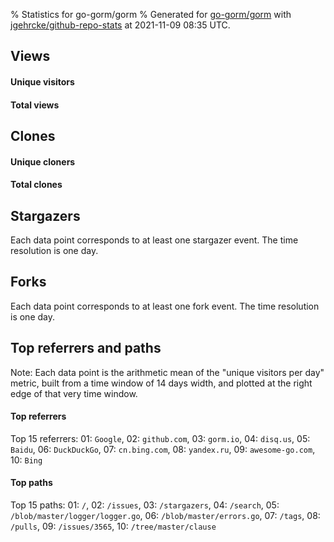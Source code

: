 % Statistics for go-gorm/gorm
% Generated for [go-gorm/gorm](https://github.com/go-gorm/gorm) with [jgehrcke/github-repo-stats](https://github.com/jgehrcke/github-repo-stats) at 2021-11-09 08:35 UTC.


## Views

#### Unique visitors
<div id="chart_views_unique" class="full-width-chart"></div>

#### Total views
<div id="chart_views_total" class="full-width-chart"></div>

<div class="pagebreak-for-print"> </div>


## Clones

#### Unique cloners
<div id="chart_clones_unique" class="full-width-chart"></div>

#### Total clones
<div id="chart_clones_total" class="full-width-chart"></div>



<div class="pagebreak-for-print"> </div>



## Stargazers

Each data point corresponds to at least one stargazer event.
The time resolution is one day.

<div id="chart_stargazers" class="full-width-chart"></div>




## Forks

Each data point corresponds to at least one fork event.
The time resolution is one day.

<div id="chart_forks" class="full-width-chart"></div>




<div class="pagebreak-for-print"> </div>



## Top referrers and paths


Note: Each data point is the arithmetic mean of the "unique
visitors per day" metric, built from a time window of 14 days width, and
plotted at the right edge of that very time window.




#### Top referrers


<div id="chart_referrers_top_n_alltime" class="full-width-chart"></div>

Top 15 referrers: 01: `Google`, 02: `github.com`, 03: `gorm.io`, 04: `disq.us`, 05: `Baidu`, 06: `DuckDuckGo`, 07: `cn.bing.com`, 08: `yandex.ru`, 09: `awesome-go.com`, 10: `Bing`





#### Top paths


<div id="chart_paths_top_n_alltime" class="full-width-chart"></div>

Top 15 paths: 01: `/`, 02: `/issues`, 03: `/stargazers`, 04: `/search`, 05: `/blob/master/logger/logger.go`, 06: `/blob/master/errors.go`, 07: `/tags`, 08: `/pulls`, 09: `/issues/3565`, 10: `/tree/master/clause`


<script type="text/javascript">
    vegaEmbed('#chart_views_unique', {"$schema": "https://vega.github.io/schema/vega-lite/v4.8.1.json", "config": {"arc": {"fill": "#1b1e23"}, "area": {"fill": "#1b1e23"}, "axisBottom": {"domainColor": "#a9b4c4", "gridColor": "#a9b4c4", "labelColor": "#1b1e23", "labelFont": "relative-mono-11-pitch-pro, Menlo, monospace", "tickColor": "#a9b4c4", "titleColor": "#1b1e23", "titleFont": "relative-mono-11-pitch-pro, Menlo, monospace"}, "axisLeft": {"domainColor": "#a9b4c4", "gridColor": "#a9b4c4", "labelColor": "#1b1e23", "labelFont": "relative-mono-11-pitch-pro, Menlo, monospace", "tickColor": "#a9b4c4", "titleColor": "#1b1e23", "titleFont": "relative-mono-11-pitch-pro, Menlo, monospace"}, "axisX": {"grid": false}, "axisY": {"grid": false, "labelBound": true}, "background": "#FFFFFF", "group": {"fill": "#FFFFFF"}, "header": {"fontWeight": 400, "labelFont": "relative-mono-11-pitch-pro, Menlo, monospace", "titleFont": "relative-mono-11-pitch-pro, Menlo, monospace"}, "legend": {"labelFont": "relative-mono-11-pitch-pro, Menlo, monospace", "symbolSize": 200, "symbolType": "circle", "titleFont": "relative-mono-11-pitch-pro, Menlo, monospace"}, "line": {"color": "#1b1e23", "stroke": "#1b1e23"}, "path": {"stroke": "#1b1e23"}, "point": {"color": "#1b1e23", "cursor": "pointer", "filled": true, "size": 100}, "range": {"category": ["#85a2f7", "#ea9755", "#7eb36a", "#f07071", "#bc85d9", "#e587b6", "#a9b4c4", "#d4c05e", "#64b9c4"]}, "style": {"bar": {"fill": "#1b1e23"}, "text": {"font": "relative-mono-11-pitch-pro, Menlo, monospace", "fontWeight": 400}}, "symbol": {"shape": "circle"}, "title": {"anchor": "start", "font": "relative-mono-11-pitch-pro, Menlo, monospace", "fontWeight": 400}, "trail": {"color": "#1b1e23", "stroke": "#1b1e23"}, "view": {"stroke": null}}, "data": {"name": "data-50f39e50ffb7ae4b779ea850f42b19b1"}, "datasets": {"data-50f39e50ffb7ae4b779ea850f42b19b1": [{"time": "2021-10-26T00:00:00+00:00", "views_total": 2917, "views_unique": 557}, {"time": "2021-10-27T00:00:00+00:00", "views_total": 4882, "views_unique": 937}, {"time": "2021-10-28T00:00:00+00:00", "views_total": 2942, "views_unique": 991}, {"time": "2021-10-29T00:00:00+00:00", "views_total": 2605, "views_unique": 841}, {"time": "2021-10-30T00:00:00+00:00", "views_total": 1165, "views_unique": 367}, {"time": "2021-10-31T00:00:00+00:00", "views_total": 1126, "views_unique": 394}, {"time": "2021-11-01T00:00:00+00:00", "views_total": 2836, "views_unique": 899}, {"time": "2021-11-02T00:00:00+00:00", "views_total": 2561, "views_unique": 970}, {"time": "2021-11-03T00:00:00+00:00", "views_total": 3232, "views_unique": 1022}, {"time": "2021-11-04T00:00:00+00:00", "views_total": 2808, "views_unique": 890}, {"time": "2021-11-05T00:00:00+00:00", "views_total": 2668, "views_unique": 876}, {"time": "2021-11-06T00:00:00+00:00", "views_total": 1133, "views_unique": 450}, {"time": "2021-11-07T00:00:00+00:00", "views_total": 1209, "views_unique": 420}, {"time": "2021-11-08T00:00:00+00:00", "views_total": 2831, "views_unique": 989}, {"time": "2021-11-09T00:00:00+00:00", "views_total": 983, "views_unique": 391}]}, "encoding": {"x": {"field": "time", "timeUnit": "yearmonthdate", "title": "date", "type": "temporal"}, "y": {"field": "views_unique", "scale": {"domain": [0, 1124.2], "zero": true}, "title": "unique views per day", "type": "quantitative"}}, "height": 200, "mark": {"point": true, "type": "line"}, "padding": 10, "width": "container"}, {"actions": false, "renderer": "svg"}).catch(console.error);
vegaEmbed('#chart_views_total', {"$schema": "https://vega.github.io/schema/vega-lite/v4.8.1.json", "config": {"arc": {"fill": "#1b1e23"}, "area": {"fill": "#1b1e23"}, "axisBottom": {"domainColor": "#a9b4c4", "gridColor": "#a9b4c4", "labelColor": "#1b1e23", "labelFont": "relative-mono-11-pitch-pro, Menlo, monospace", "tickColor": "#a9b4c4", "titleColor": "#1b1e23", "titleFont": "relative-mono-11-pitch-pro, Menlo, monospace"}, "axisLeft": {"domainColor": "#a9b4c4", "gridColor": "#a9b4c4", "labelColor": "#1b1e23", "labelFont": "relative-mono-11-pitch-pro, Menlo, monospace", "tickColor": "#a9b4c4", "titleColor": "#1b1e23", "titleFont": "relative-mono-11-pitch-pro, Menlo, monospace"}, "axisX": {"grid": false}, "axisY": {"grid": false, "labelBound": true}, "background": "#FFFFFF", "group": {"fill": "#FFFFFF"}, "header": {"fontWeight": 400, "labelFont": "relative-mono-11-pitch-pro, Menlo, monospace", "titleFont": "relative-mono-11-pitch-pro, Menlo, monospace"}, "legend": {"labelFont": "relative-mono-11-pitch-pro, Menlo, monospace", "symbolSize": 200, "symbolType": "circle", "titleFont": "relative-mono-11-pitch-pro, Menlo, monospace"}, "line": {"color": "#1b1e23", "stroke": "#1b1e23"}, "path": {"stroke": "#1b1e23"}, "point": {"color": "#1b1e23", "cursor": "pointer", "filled": true, "size": 100}, "range": {"category": ["#85a2f7", "#ea9755", "#7eb36a", "#f07071", "#bc85d9", "#e587b6", "#a9b4c4", "#d4c05e", "#64b9c4"]}, "style": {"bar": {"fill": "#1b1e23"}, "text": {"font": "relative-mono-11-pitch-pro, Menlo, monospace", "fontWeight": 400}}, "symbol": {"shape": "circle"}, "title": {"anchor": "start", "font": "relative-mono-11-pitch-pro, Menlo, monospace", "fontWeight": 400}, "trail": {"color": "#1b1e23", "stroke": "#1b1e23"}, "view": {"stroke": null}}, "data": {"name": "data-50f39e50ffb7ae4b779ea850f42b19b1"}, "datasets": {"data-50f39e50ffb7ae4b779ea850f42b19b1": [{"time": "2021-10-26T00:00:00+00:00", "views_total": 2917, "views_unique": 557}, {"time": "2021-10-27T00:00:00+00:00", "views_total": 4882, "views_unique": 937}, {"time": "2021-10-28T00:00:00+00:00", "views_total": 2942, "views_unique": 991}, {"time": "2021-10-29T00:00:00+00:00", "views_total": 2605, "views_unique": 841}, {"time": "2021-10-30T00:00:00+00:00", "views_total": 1165, "views_unique": 367}, {"time": "2021-10-31T00:00:00+00:00", "views_total": 1126, "views_unique": 394}, {"time": "2021-11-01T00:00:00+00:00", "views_total": 2836, "views_unique": 899}, {"time": "2021-11-02T00:00:00+00:00", "views_total": 2561, "views_unique": 970}, {"time": "2021-11-03T00:00:00+00:00", "views_total": 3232, "views_unique": 1022}, {"time": "2021-11-04T00:00:00+00:00", "views_total": 2808, "views_unique": 890}, {"time": "2021-11-05T00:00:00+00:00", "views_total": 2668, "views_unique": 876}, {"time": "2021-11-06T00:00:00+00:00", "views_total": 1133, "views_unique": 450}, {"time": "2021-11-07T00:00:00+00:00", "views_total": 1209, "views_unique": 420}, {"time": "2021-11-08T00:00:00+00:00", "views_total": 2831, "views_unique": 989}, {"time": "2021-11-09T00:00:00+00:00", "views_total": 983, "views_unique": 391}]}, "encoding": {"x": {"field": "time", "timeUnit": "yearmonthdate", "title": "date", "type": "temporal"}, "y": {"field": "views_total", "scale": {"domain": [0, 5370.200000000001], "zero": true}, "title": "total views per day", "type": "quantitative"}}, "height": 200, "mark": {"point": true, "type": "line"}, "padding": 10, "width": "container"}, {"actions": false, "renderer": "svg"}).catch(console.error);
vegaEmbed('#chart_clones_unique', {"$schema": "https://vega.github.io/schema/vega-lite/v4.8.1.json", "config": {"arc": {"fill": "#1b1e23"}, "area": {"fill": "#1b1e23"}, "axisBottom": {"domainColor": "#a9b4c4", "gridColor": "#a9b4c4", "labelColor": "#1b1e23", "labelFont": "relative-mono-11-pitch-pro, Menlo, monospace", "tickColor": "#a9b4c4", "titleColor": "#1b1e23", "titleFont": "relative-mono-11-pitch-pro, Menlo, monospace"}, "axisLeft": {"domainColor": "#a9b4c4", "gridColor": "#a9b4c4", "labelColor": "#1b1e23", "labelFont": "relative-mono-11-pitch-pro, Menlo, monospace", "tickColor": "#a9b4c4", "titleColor": "#1b1e23", "titleFont": "relative-mono-11-pitch-pro, Menlo, monospace"}, "axisX": {"grid": false}, "axisY": {"grid": false, "labelBound": true}, "background": "#FFFFFF", "group": {"fill": "#FFFFFF"}, "header": {"fontWeight": 400, "labelFont": "relative-mono-11-pitch-pro, Menlo, monospace", "titleFont": "relative-mono-11-pitch-pro, Menlo, monospace"}, "legend": {"labelFont": "relative-mono-11-pitch-pro, Menlo, monospace", "symbolSize": 200, "symbolType": "circle", "titleFont": "relative-mono-11-pitch-pro, Menlo, monospace"}, "line": {"color": "#1b1e23", "stroke": "#1b1e23"}, "path": {"stroke": "#1b1e23"}, "point": {"color": "#1b1e23", "cursor": "pointer", "filled": true, "size": 100}, "range": {"category": ["#85a2f7", "#ea9755", "#7eb36a", "#f07071", "#bc85d9", "#e587b6", "#a9b4c4", "#d4c05e", "#64b9c4"]}, "style": {"bar": {"fill": "#1b1e23"}, "text": {"font": "relative-mono-11-pitch-pro, Menlo, monospace", "fontWeight": 400}}, "symbol": {"shape": "circle"}, "title": {"anchor": "start", "font": "relative-mono-11-pitch-pro, Menlo, monospace", "fontWeight": 400}, "trail": {"color": "#1b1e23", "stroke": "#1b1e23"}, "view": {"stroke": null}}, "data": {"name": "data-ba2061d098de1914677813dd74eb52f6"}, "datasets": {"data-ba2061d098de1914677813dd74eb52f6": [{"clones_total": 6994, "clones_unique": 465, "time": "2021-10-26T00:00:00+00:00"}, {"clones_total": 8153, "clones_unique": 748, "time": "2021-10-27T00:00:00+00:00"}, {"clones_total": 7547, "clones_unique": 1087, "time": "2021-10-28T00:00:00+00:00"}, {"clones_total": 6439, "clones_unique": 844, "time": "2021-10-29T00:00:00+00:00"}, {"clones_total": 2504, "clones_unique": 247, "time": "2021-10-30T00:00:00+00:00"}, {"clones_total": 2554, "clones_unique": 289, "time": "2021-10-31T00:00:00+00:00"}, {"clones_total": 7761, "clones_unique": 779, "time": "2021-11-01T00:00:00+00:00"}, {"clones_total": 7629, "clones_unique": 887, "time": "2021-11-02T00:00:00+00:00"}, {"clones_total": 6288, "clones_unique": 700, "time": "2021-11-03T00:00:00+00:00"}, {"clones_total": 6703, "clones_unique": 784, "time": "2021-11-04T00:00:00+00:00"}, {"clones_total": 5741, "clones_unique": 700, "time": "2021-11-05T00:00:00+00:00"}, {"clones_total": 2861, "clones_unique": 339, "time": "2021-11-06T00:00:00+00:00"}, {"clones_total": 2475, "clones_unique": 240, "time": "2021-11-07T00:00:00+00:00"}, {"clones_total": 7478, "clones_unique": 921, "time": "2021-11-08T00:00:00+00:00"}, {"clones_total": 2508, "clones_unique": 315, "time": "2021-11-09T00:00:00+00:00"}]}, "encoding": {"x": {"field": "time", "timeUnit": "yearmonthdate", "title": "date", "type": "temporal"}, "y": {"field": "clones_unique", "scale": {"domain": [0, 1195.7], "zero": true}, "title": "unique clones per day", "type": "quantitative"}}, "height": 200, "mark": {"point": true, "type": "line"}, "padding": 10, "width": "container"}, {"actions": false, "renderer": "svg"}).catch(console.error);
vegaEmbed('#chart_clones_total', {"$schema": "https://vega.github.io/schema/vega-lite/v4.8.1.json", "config": {"arc": {"fill": "#1b1e23"}, "area": {"fill": "#1b1e23"}, "axisBottom": {"domainColor": "#a9b4c4", "gridColor": "#a9b4c4", "labelColor": "#1b1e23", "labelFont": "relative-mono-11-pitch-pro, Menlo, monospace", "tickColor": "#a9b4c4", "titleColor": "#1b1e23", "titleFont": "relative-mono-11-pitch-pro, Menlo, monospace"}, "axisLeft": {"domainColor": "#a9b4c4", "gridColor": "#a9b4c4", "labelColor": "#1b1e23", "labelFont": "relative-mono-11-pitch-pro, Menlo, monospace", "tickColor": "#a9b4c4", "titleColor": "#1b1e23", "titleFont": "relative-mono-11-pitch-pro, Menlo, monospace"}, "axisX": {"grid": false}, "axisY": {"grid": false, "labelBound": true}, "background": "#FFFFFF", "group": {"fill": "#FFFFFF"}, "header": {"fontWeight": 400, "labelFont": "relative-mono-11-pitch-pro, Menlo, monospace", "titleFont": "relative-mono-11-pitch-pro, Menlo, monospace"}, "legend": {"labelFont": "relative-mono-11-pitch-pro, Menlo, monospace", "symbolSize": 200, "symbolType": "circle", "titleFont": "relative-mono-11-pitch-pro, Menlo, monospace"}, "line": {"color": "#1b1e23", "stroke": "#1b1e23"}, "path": {"stroke": "#1b1e23"}, "point": {"color": "#1b1e23", "cursor": "pointer", "filled": true, "size": 100}, "range": {"category": ["#85a2f7", "#ea9755", "#7eb36a", "#f07071", "#bc85d9", "#e587b6", "#a9b4c4", "#d4c05e", "#64b9c4"]}, "style": {"bar": {"fill": "#1b1e23"}, "text": {"font": "relative-mono-11-pitch-pro, Menlo, monospace", "fontWeight": 400}}, "symbol": {"shape": "circle"}, "title": {"anchor": "start", "font": "relative-mono-11-pitch-pro, Menlo, monospace", "fontWeight": 400}, "trail": {"color": "#1b1e23", "stroke": "#1b1e23"}, "view": {"stroke": null}}, "data": {"name": "data-ba2061d098de1914677813dd74eb52f6"}, "datasets": {"data-ba2061d098de1914677813dd74eb52f6": [{"clones_total": 6994, "clones_unique": 465, "time": "2021-10-26T00:00:00+00:00"}, {"clones_total": 8153, "clones_unique": 748, "time": "2021-10-27T00:00:00+00:00"}, {"clones_total": 7547, "clones_unique": 1087, "time": "2021-10-28T00:00:00+00:00"}, {"clones_total": 6439, "clones_unique": 844, "time": "2021-10-29T00:00:00+00:00"}, {"clones_total": 2504, "clones_unique": 247, "time": "2021-10-30T00:00:00+00:00"}, {"clones_total": 2554, "clones_unique": 289, "time": "2021-10-31T00:00:00+00:00"}, {"clones_total": 7761, "clones_unique": 779, "time": "2021-11-01T00:00:00+00:00"}, {"clones_total": 7629, "clones_unique": 887, "time": "2021-11-02T00:00:00+00:00"}, {"clones_total": 6288, "clones_unique": 700, "time": "2021-11-03T00:00:00+00:00"}, {"clones_total": 6703, "clones_unique": 784, "time": "2021-11-04T00:00:00+00:00"}, {"clones_total": 5741, "clones_unique": 700, "time": "2021-11-05T00:00:00+00:00"}, {"clones_total": 2861, "clones_unique": 339, "time": "2021-11-06T00:00:00+00:00"}, {"clones_total": 2475, "clones_unique": 240, "time": "2021-11-07T00:00:00+00:00"}, {"clones_total": 7478, "clones_unique": 921, "time": "2021-11-08T00:00:00+00:00"}, {"clones_total": 2508, "clones_unique": 315, "time": "2021-11-09T00:00:00+00:00"}]}, "encoding": {"x": {"field": "time", "timeUnit": "yearmonthdate", "title": "date", "type": "temporal"}, "y": {"field": "clones_total", "scale": {"domain": [0, 8968.300000000001], "zero": true}, "title": "total clones per day", "type": "quantitative"}}, "height": 200, "mark": {"point": true, "type": "line"}, "padding": 10, "width": "container"}, {"actions": false, "renderer": "svg"}).catch(console.error);
vegaEmbed('#chart_stargazers', {"$schema": "https://vega.github.io/schema/vega-lite/v4.8.1.json", "config": {"arc": {"fill": "#1b1e23"}, "area": {"fill": "#1b1e23"}, "axisBottom": {"domainColor": "#a9b4c4", "gridColor": "#a9b4c4", "labelColor": "#1b1e23", "labelFont": "relative-mono-11-pitch-pro, Menlo, monospace", "tickColor": "#a9b4c4", "titleColor": "#1b1e23", "titleFont": "relative-mono-11-pitch-pro, Menlo, monospace"}, "axisLeft": {"domainColor": "#a9b4c4", "gridColor": "#a9b4c4", "labelColor": "#1b1e23", "labelFont": "relative-mono-11-pitch-pro, Menlo, monospace", "tickColor": "#a9b4c4", "titleColor": "#1b1e23", "titleFont": "relative-mono-11-pitch-pro, Menlo, monospace"}, "axisX": {"grid": false}, "axisY": {"grid": false}, "background": "#FFFFFF", "group": {"fill": "#FFFFFF"}, "header": {"fontWeight": 400, "labelFont": "relative-mono-11-pitch-pro, Menlo, monospace", "titleFont": "relative-mono-11-pitch-pro, Menlo, monospace"}, "legend": {"labelFont": "relative-mono-11-pitch-pro, Menlo, monospace", "symbolSize": 200, "symbolType": "circle", "titleFont": "relative-mono-11-pitch-pro, Menlo, monospace"}, "line": {"color": "#1b1e23", "stroke": "#1b1e23"}, "path": {"stroke": "#1b1e23"}, "point": {"color": "#1b1e23", "cursor": "pointer", "filled": true, "size": 100}, "range": {"category": ["#85a2f7", "#ea9755", "#7eb36a", "#f07071", "#bc85d9", "#e587b6", "#a9b4c4", "#d4c05e", "#64b9c4"]}, "style": {"bar": {"fill": "#1b1e23"}, "text": {"font": "relative-mono-11-pitch-pro, Menlo, monospace", "fontWeight": 400}}, "symbol": {"shape": "circle"}, "title": {"anchor": "start", "font": "relative-mono-11-pitch-pro, Menlo, monospace", "fontWeight": 400}, "trail": {"color": "#1b1e23", "stroke": "#1b1e23"}, "view": {"stroke": null}}, "data": {"name": "data-9cd57802aaad26f99e75560df0113064"}, "datasets": {"data-9cd57802aaad26f99e75560df0113064": [{"stars_cumulative": 172, "time": "2013-10-27T00:00:00+00:00"}, {"stars_cumulative": 211, "time": "2013-11-25T08:00:00+00:00"}, {"stars_cumulative": 241, "time": "2013-12-24T16:00:00+00:00"}, {"stars_cumulative": 276, "time": "2014-01-23T00:00:00+00:00"}, {"stars_cumulative": 318, "time": "2014-02-21T08:00:00+00:00"}, {"stars_cumulative": 356, "time": "2014-03-22T16:00:00+00:00"}, {"stars_cumulative": 411, "time": "2014-04-21T00:00:00+00:00"}, {"stars_cumulative": 468, "time": "2014-05-20T08:00:00+00:00"}, {"stars_cumulative": 537, "time": "2014-06-18T16:00:00+00:00"}, {"stars_cumulative": 673, "time": "2014-07-18T00:00:00+00:00"}, {"stars_cumulative": 782, "time": "2014-08-16T08:00:00+00:00"}, {"stars_cumulative": 867, "time": "2014-09-14T16:00:00+00:00"}, {"stars_cumulative": 939, "time": "2014-10-14T00:00:00+00:00"}, {"stars_cumulative": 1022, "time": "2014-11-12T08:00:00+00:00"}, {"stars_cumulative": 1115, "time": "2014-12-11T16:00:00+00:00"}, {"stars_cumulative": 1223, "time": "2015-01-10T00:00:00+00:00"}, {"stars_cumulative": 1351, "time": "2015-02-08T08:00:00+00:00"}, {"stars_cumulative": 1472, "time": "2015-03-09T16:00:00+00:00"}, {"stars_cumulative": 1640, "time": "2015-04-08T00:00:00+00:00"}, {"stars_cumulative": 1746, "time": "2015-05-07T08:00:00+00:00"}, {"stars_cumulative": 1881, "time": "2015-06-05T16:00:00+00:00"}, {"stars_cumulative": 2016, "time": "2015-07-05T00:00:00+00:00"}, {"stars_cumulative": 2169, "time": "2015-08-03T08:00:00+00:00"}, {"stars_cumulative": 2317, "time": "2015-09-01T16:00:00+00:00"}, {"stars_cumulative": 2446, "time": "2015-10-01T00:00:00+00:00"}, {"stars_cumulative": 2602, "time": "2015-10-30T08:00:00+00:00"}, {"stars_cumulative": 2733, "time": "2015-11-28T16:00:00+00:00"}, {"stars_cumulative": 2863, "time": "2015-12-28T00:00:00+00:00"}, {"stars_cumulative": 3029, "time": "2016-01-26T08:00:00+00:00"}, {"stars_cumulative": 3203, "time": "2016-02-24T16:00:00+00:00"}, {"stars_cumulative": 3329, "time": "2016-03-25T00:00:00+00:00"}, {"stars_cumulative": 3439, "time": "2016-04-23T08:00:00+00:00"}, {"stars_cumulative": 3548, "time": "2016-05-22T16:00:00+00:00"}, {"stars_cumulative": 3680, "time": "2016-06-21T00:00:00+00:00"}, {"stars_cumulative": 3807, "time": "2016-07-20T08:00:00+00:00"}, {"stars_cumulative": 3942, "time": "2016-08-18T16:00:00+00:00"}, {"stars_cumulative": 4077, "time": "2016-09-17T00:00:00+00:00"}, {"stars_cumulative": 4201, "time": "2016-10-16T08:00:00+00:00"}, {"stars_cumulative": 4336, "time": "2016-11-14T16:00:00+00:00"}, {"stars_cumulative": 4486, "time": "2016-12-14T00:00:00+00:00"}, {"stars_cumulative": 4656, "time": "2017-01-12T08:00:00+00:00"}, {"stars_cumulative": 4846, "time": "2017-02-10T16:00:00+00:00"}, {"stars_cumulative": 5040, "time": "2017-03-12T00:00:00+00:00"}, {"stars_cumulative": 5235, "time": "2017-04-10T08:00:00+00:00"}, {"stars_cumulative": 5435, "time": "2017-05-09T16:00:00+00:00"}, {"stars_cumulative": 5650, "time": "2017-06-08T00:00:00+00:00"}, {"stars_cumulative": 5828, "time": "2017-07-07T08:00:00+00:00"}, {"stars_cumulative": 6065, "time": "2017-08-05T16:00:00+00:00"}, {"stars_cumulative": 6250, "time": "2017-09-04T00:00:00+00:00"}, {"stars_cumulative": 6458, "time": "2017-10-03T08:00:00+00:00"}, {"stars_cumulative": 6706, "time": "2017-11-01T16:00:00+00:00"}, {"stars_cumulative": 6958, "time": "2017-12-01T00:00:00+00:00"}, {"stars_cumulative": 7198, "time": "2017-12-30T08:00:00+00:00"}, {"stars_cumulative": 7480, "time": "2018-01-28T16:00:00+00:00"}, {"stars_cumulative": 7846, "time": "2018-02-27T00:00:00+00:00"}, {"stars_cumulative": 8180, "time": "2018-03-28T08:00:00+00:00"}, {"stars_cumulative": 8506, "time": "2018-04-26T16:00:00+00:00"}, {"stars_cumulative": 8786, "time": "2018-05-26T00:00:00+00:00"}, {"stars_cumulative": 9139, "time": "2018-06-24T08:00:00+00:00"}, {"stars_cumulative": 9463, "time": "2018-07-23T16:00:00+00:00"}, {"stars_cumulative": 9888, "time": "2018-08-22T00:00:00+00:00"}, {"stars_cumulative": 10272, "time": "2018-09-20T08:00:00+00:00"}, {"stars_cumulative": 10611, "time": "2018-10-19T16:00:00+00:00"}, {"stars_cumulative": 10978, "time": "2018-11-18T00:00:00+00:00"}, {"stars_cumulative": 11312, "time": "2018-12-17T08:00:00+00:00"}, {"stars_cumulative": 11612, "time": "2019-01-15T16:00:00+00:00"}, {"stars_cumulative": 12026, "time": "2019-02-14T00:00:00+00:00"}, {"stars_cumulative": 12411, "time": "2019-03-15T08:00:00+00:00"}, {"stars_cumulative": 12850, "time": "2019-04-13T16:00:00+00:00"}, {"stars_cumulative": 13298, "time": "2019-05-13T00:00:00+00:00"}, {"stars_cumulative": 13709, "time": "2019-06-11T08:00:00+00:00"}, {"stars_cumulative": 14129, "time": "2019-07-10T16:00:00+00:00"}, {"stars_cumulative": 14535, "time": "2019-08-09T00:00:00+00:00"}, {"stars_cumulative": 14870, "time": "2019-09-07T08:00:00+00:00"}, {"stars_cumulative": 15201, "time": "2019-10-06T16:00:00+00:00"}, {"stars_cumulative": 15756, "time": "2019-11-05T00:00:00+00:00"}, {"stars_cumulative": 16159, "time": "2019-12-04T08:00:00+00:00"}, {"stars_cumulative": 16491, "time": "2020-01-02T16:00:00+00:00"}, {"stars_cumulative": 16833, "time": "2020-02-01T00:00:00+00:00"}, {"stars_cumulative": 17244, "time": "2020-03-01T08:00:00+00:00"}, {"stars_cumulative": 17672, "time": "2020-03-30T16:00:00+00:00"}, {"stars_cumulative": 18113, "time": "2020-04-29T00:00:00+00:00"}, {"stars_cumulative": 18656, "time": "2020-05-28T08:00:00+00:00"}, {"stars_cumulative": 19120, "time": "2020-06-26T16:00:00+00:00"}, {"stars_cumulative": 19537, "time": "2020-07-26T00:00:00+00:00"}, {"stars_cumulative": 20456, "time": "2020-08-24T08:00:00+00:00"}, {"stars_cumulative": 20879, "time": "2020-09-22T16:00:00+00:00"}, {"stars_cumulative": 21299, "time": "2020-10-22T00:00:00+00:00"}, {"stars_cumulative": 21737, "time": "2020-11-20T08:00:00+00:00"}, {"stars_cumulative": 22087, "time": "2020-12-19T16:00:00+00:00"}, {"stars_cumulative": 22492, "time": "2021-01-18T00:00:00+00:00"}, {"stars_cumulative": 22889, "time": "2021-02-16T08:00:00+00:00"}, {"stars_cumulative": 23300, "time": "2021-03-17T16:00:00+00:00"}, {"stars_cumulative": 23661, "time": "2021-04-16T00:00:00+00:00"}, {"stars_cumulative": 23971, "time": "2021-05-15T08:00:00+00:00"}, {"stars_cumulative": 24279, "time": "2021-06-13T16:00:00+00:00"}, {"stars_cumulative": 24663, "time": "2021-07-13T00:00:00+00:00"}, {"stars_cumulative": 25053, "time": "2021-08-11T08:00:00+00:00"}, {"stars_cumulative": 25369, "time": "2021-09-09T16:00:00+00:00"}, {"stars_cumulative": 25738, "time": "2021-10-09T00:00:00+00:00"}, {"stars_cumulative": 25772, "time": "2021-11-07T08:00:00+00:00"}]}, "encoding": {"x": {"field": "time", "scale": {"domain": ["2013-10-27", "2021-11-07"]}, "timeUnit": "yearmonthdate", "title": "date", "type": "temporal"}, "y": {"field": "stars_cumulative", "scale": {"domain": [0, 28349.2], "zero": true}, "title": "stargazer count (cumulative)", "type": "quantitative"}}, "height": 300, "mark": {"point": true, "type": "line"}, "padding": 10, "width": "container"}, {"actions": false, "renderer": "svg"}).catch(console.error);
vegaEmbed('#chart_forks', {"$schema": "https://vega.github.io/schema/vega-lite/v4.8.1.json", "config": {"arc": {"fill": "#1b1e23"}, "area": {"fill": "#1b1e23"}, "axisBottom": {"domainColor": "#a9b4c4", "gridColor": "#a9b4c4", "labelColor": "#1b1e23", "labelFont": "relative-mono-11-pitch-pro, Menlo, monospace", "tickColor": "#a9b4c4", "titleColor": "#1b1e23", "titleFont": "relative-mono-11-pitch-pro, Menlo, monospace"}, "axisLeft": {"domainColor": "#a9b4c4", "gridColor": "#a9b4c4", "labelColor": "#1b1e23", "labelFont": "relative-mono-11-pitch-pro, Menlo, monospace", "tickColor": "#a9b4c4", "titleColor": "#1b1e23", "titleFont": "relative-mono-11-pitch-pro, Menlo, monospace"}, "axisX": {"grid": false}, "axisY": {"grid": false}, "background": "#FFFFFF", "group": {"fill": "#FFFFFF"}, "header": {"fontWeight": 400, "labelFont": "relative-mono-11-pitch-pro, Menlo, monospace", "titleFont": "relative-mono-11-pitch-pro, Menlo, monospace"}, "legend": {"labelFont": "relative-mono-11-pitch-pro, Menlo, monospace", "symbolSize": 200, "symbolType": "circle", "titleFont": "relative-mono-11-pitch-pro, Menlo, monospace"}, "line": {"color": "#1b1e23", "stroke": "#1b1e23"}, "path": {"stroke": "#1b1e23"}, "point": {"color": "#1b1e23", "cursor": "pointer", "filled": true, "size": 100}, "range": {"category": ["#85a2f7", "#ea9755", "#7eb36a", "#f07071", "#bc85d9", "#e587b6", "#a9b4c4", "#d4c05e", "#64b9c4"]}, "style": {"bar": {"fill": "#1b1e23"}, "text": {"font": "relative-mono-11-pitch-pro, Menlo, monospace", "fontWeight": 400}}, "symbol": {"shape": "circle"}, "title": {"anchor": "start", "font": "relative-mono-11-pitch-pro, Menlo, monospace", "fontWeight": 400}, "trail": {"color": "#1b1e23", "stroke": "#1b1e23"}, "view": {"stroke": null}}, "data": {"name": "data-0de660734bb211c27ade0f835183c90a"}, "datasets": {"data-0de660734bb211c27ade0f835183c90a": [{"forks_cumulative": 5, "time": "2013-10-30T00:00:00+00:00"}, {"forks_cumulative": 11, "time": "2013-11-28T07:00:00+00:00"}, {"forks_cumulative": 13, "time": "2013-12-27T14:00:00+00:00"}, {"forks_cumulative": 15, "time": "2014-01-25T21:00:00+00:00"}, {"forks_cumulative": 23, "time": "2014-02-24T04:00:00+00:00"}, {"forks_cumulative": 30, "time": "2014-03-25T11:00:00+00:00"}, {"forks_cumulative": 34, "time": "2014-04-23T18:00:00+00:00"}, {"forks_cumulative": 37, "time": "2014-05-23T01:00:00+00:00"}, {"forks_cumulative": 40, "time": "2014-06-21T08:00:00+00:00"}, {"forks_cumulative": 45, "time": "2014-07-20T15:00:00+00:00"}, {"forks_cumulative": 53, "time": "2014-08-18T22:00:00+00:00"}, {"forks_cumulative": 67, "time": "2014-09-17T05:00:00+00:00"}, {"forks_cumulative": 76, "time": "2014-10-16T12:00:00+00:00"}, {"forks_cumulative": 80, "time": "2014-11-14T19:00:00+00:00"}, {"forks_cumulative": 87, "time": "2014-12-14T02:00:00+00:00"}, {"forks_cumulative": 101, "time": "2015-01-12T09:00:00+00:00"}, {"forks_cumulative": 107, "time": "2015-02-10T16:00:00+00:00"}, {"forks_cumulative": 121, "time": "2015-03-11T23:00:00+00:00"}, {"forks_cumulative": 134, "time": "2015-04-10T06:00:00+00:00"}, {"forks_cumulative": 147, "time": "2015-05-09T13:00:00+00:00"}, {"forks_cumulative": 162, "time": "2015-06-07T20:00:00+00:00"}, {"forks_cumulative": 182, "time": "2015-07-07T03:00:00+00:00"}, {"forks_cumulative": 194, "time": "2015-08-05T10:00:00+00:00"}, {"forks_cumulative": 212, "time": "2015-09-03T17:00:00+00:00"}, {"forks_cumulative": 232, "time": "2015-10-03T00:00:00+00:00"}, {"forks_cumulative": 250, "time": "2015-11-01T07:00:00+00:00"}, {"forks_cumulative": 269, "time": "2015-11-30T14:00:00+00:00"}, {"forks_cumulative": 289, "time": "2015-12-29T21:00:00+00:00"}, {"forks_cumulative": 307, "time": "2016-01-28T04:00:00+00:00"}, {"forks_cumulative": 319, "time": "2016-02-26T11:00:00+00:00"}, {"forks_cumulative": 337, "time": "2016-03-26T18:00:00+00:00"}, {"forks_cumulative": 356, "time": "2016-04-25T01:00:00+00:00"}, {"forks_cumulative": 371, "time": "2016-05-24T08:00:00+00:00"}, {"forks_cumulative": 386, "time": "2016-06-22T15:00:00+00:00"}, {"forks_cumulative": 405, "time": "2016-07-21T22:00:00+00:00"}, {"forks_cumulative": 417, "time": "2016-08-20T05:00:00+00:00"}, {"forks_cumulative": 437, "time": "2016-09-18T12:00:00+00:00"}, {"forks_cumulative": 460, "time": "2016-10-17T19:00:00+00:00"}, {"forks_cumulative": 479, "time": "2016-11-16T02:00:00+00:00"}, {"forks_cumulative": 496, "time": "2016-12-15T09:00:00+00:00"}, {"forks_cumulative": 517, "time": "2017-01-13T16:00:00+00:00"}, {"forks_cumulative": 543, "time": "2017-02-11T23:00:00+00:00"}, {"forks_cumulative": 571, "time": "2017-03-13T06:00:00+00:00"}, {"forks_cumulative": 587, "time": "2017-04-11T13:00:00+00:00"}, {"forks_cumulative": 609, "time": "2017-05-10T20:00:00+00:00"}, {"forks_cumulative": 639, "time": "2017-06-09T03:00:00+00:00"}, {"forks_cumulative": 664, "time": "2017-07-08T10:00:00+00:00"}, {"forks_cumulative": 686, "time": "2017-08-06T17:00:00+00:00"}, {"forks_cumulative": 710, "time": "2017-09-05T00:00:00+00:00"}, {"forks_cumulative": 741, "time": "2017-10-04T07:00:00+00:00"}, {"forks_cumulative": 761, "time": "2017-11-02T14:00:00+00:00"}, {"forks_cumulative": 792, "time": "2017-12-01T21:00:00+00:00"}, {"forks_cumulative": 820, "time": "2017-12-31T04:00:00+00:00"}, {"forks_cumulative": 841, "time": "2018-01-29T11:00:00+00:00"}, {"forks_cumulative": 873, "time": "2018-02-27T18:00:00+00:00"}, {"forks_cumulative": 906, "time": "2018-03-29T01:00:00+00:00"}, {"forks_cumulative": 929, "time": "2018-04-27T08:00:00+00:00"}, {"forks_cumulative": 962, "time": "2018-05-26T15:00:00+00:00"}, {"forks_cumulative": 993, "time": "2018-06-24T22:00:00+00:00"}, {"forks_cumulative": 1027, "time": "2018-07-24T05:00:00+00:00"}, {"forks_cumulative": 1069, "time": "2018-08-22T12:00:00+00:00"}, {"forks_cumulative": 1099, "time": "2018-09-20T19:00:00+00:00"}, {"forks_cumulative": 1138, "time": "2018-10-20T02:00:00+00:00"}, {"forks_cumulative": 1165, "time": "2018-11-18T09:00:00+00:00"}, {"forks_cumulative": 1206, "time": "2018-12-17T16:00:00+00:00"}, {"forks_cumulative": 1229, "time": "2019-01-15T23:00:00+00:00"}, {"forks_cumulative": 1273, "time": "2019-02-14T06:00:00+00:00"}, {"forks_cumulative": 1316, "time": "2019-03-15T13:00:00+00:00"}, {"forks_cumulative": 1367, "time": "2019-04-13T20:00:00+00:00"}, {"forks_cumulative": 1411, "time": "2019-05-13T03:00:00+00:00"}, {"forks_cumulative": 1456, "time": "2019-06-11T10:00:00+00:00"}, {"forks_cumulative": 1501, "time": "2019-07-10T17:00:00+00:00"}, {"forks_cumulative": 1544, "time": "2019-08-09T00:00:00+00:00"}, {"forks_cumulative": 1589, "time": "2019-09-07T07:00:00+00:00"}, {"forks_cumulative": 1635, "time": "2019-10-06T14:00:00+00:00"}, {"forks_cumulative": 1690, "time": "2019-11-04T21:00:00+00:00"}, {"forks_cumulative": 1742, "time": "2019-12-04T04:00:00+00:00"}, {"forks_cumulative": 1776, "time": "2020-01-02T11:00:00+00:00"}, {"forks_cumulative": 1822, "time": "2020-01-31T18:00:00+00:00"}, {"forks_cumulative": 1871, "time": "2020-03-01T01:00:00+00:00"}, {"forks_cumulative": 1922, "time": "2020-03-30T08:00:00+00:00"}, {"forks_cumulative": 1976, "time": "2020-04-28T15:00:00+00:00"}, {"forks_cumulative": 2012, "time": "2020-05-27T22:00:00+00:00"}, {"forks_cumulative": 2054, "time": "2020-06-26T05:00:00+00:00"}, {"forks_cumulative": 2094, "time": "2020-07-25T12:00:00+00:00"}, {"forks_cumulative": 2152, "time": "2020-08-23T19:00:00+00:00"}, {"forks_cumulative": 2193, "time": "2020-09-22T02:00:00+00:00"}, {"forks_cumulative": 2248, "time": "2020-10-21T09:00:00+00:00"}, {"forks_cumulative": 2293, "time": "2020-11-19T16:00:00+00:00"}, {"forks_cumulative": 2327, "time": "2020-12-18T23:00:00+00:00"}, {"forks_cumulative": 2371, "time": "2021-01-17T06:00:00+00:00"}, {"forks_cumulative": 2412, "time": "2021-02-15T13:00:00+00:00"}, {"forks_cumulative": 2450, "time": "2021-03-16T20:00:00+00:00"}, {"forks_cumulative": 2500, "time": "2021-04-15T03:00:00+00:00"}, {"forks_cumulative": 2546, "time": "2021-05-14T10:00:00+00:00"}, {"forks_cumulative": 2588, "time": "2021-06-12T17:00:00+00:00"}, {"forks_cumulative": 2625, "time": "2021-07-12T00:00:00+00:00"}, {"forks_cumulative": 2664, "time": "2021-08-10T07:00:00+00:00"}, {"forks_cumulative": 2692, "time": "2021-09-08T14:00:00+00:00"}, {"forks_cumulative": 2735, "time": "2021-10-07T21:00:00+00:00"}, {"forks_cumulative": 2742, "time": "2021-11-06T04:00:00+00:00"}]}, "encoding": {"x": {"field": "time", "scale": {"domain": ["2013-10-27", "2021-11-07"]}, "timeUnit": "yearmonthdate", "title": "date", "type": "temporal"}, "y": {"field": "forks_cumulative", "scale": {"domain": [0, 3016.2000000000003], "zero": true}, "title": "fork count (cumulative)", "type": "quantitative"}}, "height": 300, "mark": {"point": true, "type": "line"}, "padding": 10, "width": "container"}, {"actions": false, "renderer": "svg"}).catch(console.error);
vegaEmbed('#chart_referrers_top_n_alltime', {"$schema": "https://vega.github.io/schema/vega-lite/v4.8.1.json", "config": {"arc": {"fill": "#1b1e23"}, "area": {"fill": "#1b1e23"}, "axisBottom": {"domainColor": "#a9b4c4", "gridColor": "#a9b4c4", "labelColor": "#1b1e23", "labelFont": "relative-mono-11-pitch-pro, Menlo, monospace", "tickColor": "#a9b4c4", "titleColor": "#1b1e23", "titleFont": "relative-mono-11-pitch-pro, Menlo, monospace"}, "axisLeft": {"domainColor": "#a9b4c4", "gridColor": "#a9b4c4", "labelColor": "#1b1e23", "labelFont": "relative-mono-11-pitch-pro, Menlo, monospace", "tickColor": "#a9b4c4", "titleColor": "#1b1e23", "titleFont": "relative-mono-11-pitch-pro, Menlo, monospace"}, "axisX": {"grid": false}, "axisY": {"grid": false}, "background": "#FFFFFF", "group": {"fill": "#FFFFFF"}, "header": {"fontWeight": 400, "labelFont": "relative-mono-11-pitch-pro, Menlo, monospace", "titleFont": "relative-mono-11-pitch-pro, Menlo, monospace"}, "legend": {"labelFont": "relative-mono-11-pitch-pro, Menlo, monospace", "symbolSize": 200, "symbolType": "circle", "titleFont": "relative-mono-11-pitch-pro, Menlo, monospace"}, "line": {"color": "#1b1e23", "stroke": "#1b1e23"}, "path": {"stroke": "#1b1e23"}, "point": {"color": "#1b1e23", "cursor": "pointer", "filled": true, "size": 50}, "range": {"category": ["#85a2f7", "#ea9755", "#7eb36a", "#f07071", "#bc85d9", "#e587b6", "#a9b4c4", "#d4c05e", "#64b9c4"]}, "style": {"bar": {"fill": "#1b1e23"}, "text": {"font": "relative-mono-11-pitch-pro, Menlo, monospace", "fontWeight": 400}}, "symbol": {"shape": "circle"}, "title": {"anchor": "start", "font": "relative-mono-11-pitch-pro, Menlo, monospace", "fontWeight": 400}, "trail": {"color": "#1b1e23", "stroke": "#1b1e23"}, "view": {"stroke": null}}, "data": {"name": "data-cb3190fdab6458ae9418673b59841a76"}, "datasets": {"data-cb3190fdab6458ae9418673b59841a76": [{"referrer": "Google", "time": "2021-11-09T00:00:00+00:00", "views_unique": 2155, "views_unique_norm": 153.92857142857142}, {"referrer": "github.com", "time": "2021-11-09T00:00:00+00:00", "views_unique": 1650, "views_unique_norm": 117.85714285714286}, {"referrer": "gorm.io", "time": "2021-11-09T00:00:00+00:00", "views_unique": 717, "views_unique_norm": 51.214285714285715}, {"referrer": "disq.us", "time": "2021-11-09T00:00:00+00:00", "views_unique": 97, "views_unique_norm": 6.928571428571429}, {"referrer": "Baidu", "time": "2021-11-09T00:00:00+00:00", "views_unique": 45, "views_unique_norm": 3.2142857142857144}, {"referrer": "DuckDuckGo", "time": "2021-11-09T00:00:00+00:00", "views_unique": 38, "views_unique_norm": 2.7142857142857144}, {"referrer": "cn.bing.com", "time": "2021-11-09T00:00:00+00:00", "views_unique": 38, "views_unique_norm": 2.7142857142857144}, {"referrer": "yandex.ru", "time": "2021-11-09T00:00:00+00:00", "views_unique": 18, "views_unique_norm": 1.2857142857142858}, {"referrer": "awesome-go.com", "time": "2021-11-09T00:00:00+00:00", "views_unique": 14, "views_unique_norm": 1.0}, {"referrer": "Bing", "time": "2021-11-09T00:00:00+00:00", "views_unique": 12, "views_unique_norm": 0.8571428571428571}]}, "encoding": {"color": {"field": "referrer", "sort": {"field": "order"}, "type": "nominal"}, "x": {"field": "time", "timeUnit": "yearmonthdate", "title": "date", "type": "temporal"}, "y": {"field": "views_unique_norm", "scale": {"domain": [0, 169.32142857142858], "zero": true}, "title": "unique visitors per day (mean from last 14 days)", "type": "quantitative"}}, "height": 300, "mark": {"point": true, "type": "line"}, "padding": 10, "width": "container"}, {"actions": false, "renderer": "svg"}).catch(console.error);
vegaEmbed('#chart_paths_top_n_alltime', {"$schema": "https://vega.github.io/schema/vega-lite/v4.8.1.json", "config": {"arc": {"fill": "#1b1e23"}, "area": {"fill": "#1b1e23"}, "axisBottom": {"domainColor": "#a9b4c4", "gridColor": "#a9b4c4", "labelColor": "#1b1e23", "labelFont": "relative-mono-11-pitch-pro, Menlo, monospace", "tickColor": "#a9b4c4", "titleColor": "#1b1e23", "titleFont": "relative-mono-11-pitch-pro, Menlo, monospace"}, "axisLeft": {"domainColor": "#a9b4c4", "gridColor": "#a9b4c4", "labelColor": "#1b1e23", "labelFont": "relative-mono-11-pitch-pro, Menlo, monospace", "tickColor": "#a9b4c4", "titleColor": "#1b1e23", "titleFont": "relative-mono-11-pitch-pro, Menlo, monospace"}, "axisX": {"grid": false}, "axisY": {"grid": false}, "background": "#FFFFFF", "group": {"fill": "#FFFFFF"}, "header": {"fontWeight": 400, "labelFont": "relative-mono-11-pitch-pro, Menlo, monospace", "titleFont": "relative-mono-11-pitch-pro, Menlo, monospace"}, "legend": {"labelFont": "relative-mono-11-pitch-pro, Menlo, monospace", "symbolSize": 200, "symbolType": "circle", "titleFont": "relative-mono-11-pitch-pro, Menlo, monospace"}, "line": {"color": "#1b1e23", "stroke": "#1b1e23"}, "path": {"stroke": "#1b1e23"}, "point": {"color": "#1b1e23", "cursor": "pointer", "filled": true, "size": 50}, "range": {"category": ["#85a2f7", "#ea9755", "#7eb36a", "#f07071", "#bc85d9", "#e587b6", "#a9b4c4", "#d4c05e", "#64b9c4"]}, "style": {"bar": {"fill": "#1b1e23"}, "text": {"font": "relative-mono-11-pitch-pro, Menlo, monospace", "fontWeight": 400}}, "symbol": {"shape": "circle"}, "title": {"anchor": "start", "font": "relative-mono-11-pitch-pro, Menlo, monospace", "fontWeight": 400}, "trail": {"color": "#1b1e23", "stroke": "#1b1e23"}, "view": {"stroke": null}}, "data": {"name": "data-be2e7a4863567639d56579d6cef105da"}, "datasets": {"data-be2e7a4863567639d56579d6cef105da": [{"path": "/", "time": "2021-11-09T00:00:00+00:00", "views_unique": 2924, "views_unique_norm": 208.85714285714286}, {"path": "/issues", "time": "2021-11-09T00:00:00+00:00", "views_unique": 543, "views_unique_norm": 38.785714285714285}, {"path": "/stargazers", "time": "2021-11-09T00:00:00+00:00", "views_unique": 228, "views_unique_norm": 16.285714285714285}, {"path": "/search", "time": "2021-11-09T00:00:00+00:00", "views_unique": 187, "views_unique_norm": 13.357142857142858}, {"path": "/blob/master/logger/logger.go", "time": "2021-11-09T00:00:00+00:00", "views_unique": 168, "views_unique_norm": 12.0}, {"path": "/blob/master/errors.go", "time": "2021-11-09T00:00:00+00:00", "views_unique": 158, "views_unique_norm": 11.285714285714286}, {"path": "/tags", "time": "2021-11-09T00:00:00+00:00", "views_unique": 128, "views_unique_norm": 9.142857142857142}, {"path": "/pulls", "time": "2021-11-09T00:00:00+00:00", "views_unique": 112, "views_unique_norm": 8.0}, {"path": "/issues/3565", "time": "2021-11-09T00:00:00+00:00", "views_unique": 105, "views_unique_norm": 7.5}, {"path": "/tree/master/clause", "time": "2021-11-09T00:00:00+00:00", "views_unique": 97, "views_unique_norm": 6.928571428571429}]}, "encoding": {"color": {"field": "path", "sort": {"field": "order"}, "type": "nominal"}, "x": {"field": "time", "timeUnit": "yearmonthdate", "title": "date", "type": "temporal"}, "y": {"field": "views_unique_norm", "scale": {"domain": [0, 229.74285714285716], "zero": true}, "title": "unique visitors per day (mean from last 14 days)", "type": "quantitative"}}, "height": 300, "mark": {"point": true, "type": "line"}, "padding": 10, "width": "container"}, {"actions": false, "renderer": "svg"}).catch(console.error);
    </script>